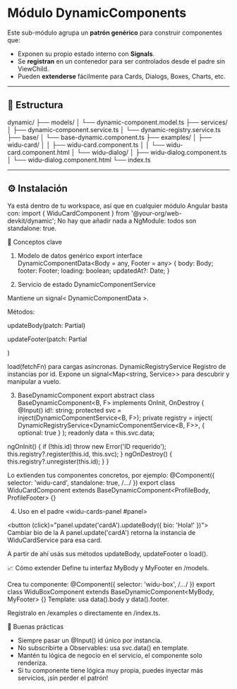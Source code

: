 # Módulo DynamicComponents

Este sub-módulo agrupa un **patrón genérico** para construir componentes que:

- Exponen su propio estado interno con **Signals**.
- Se **registran** en un contenedor para ser controlados desde el padre sin ViewChild.
- Pueden **extenderse** fácilmente para Cards, Dialogs, Boxes, Charts, etc.

---

## 📁 Estructura

dynamic/
├── models/
│ └── dynamic-component.model.ts
├── services/
│ ├── dynamic-component.service.ts
│ └── dynamic-registry.service.ts
├── base/
│ └── base-dynamic.component.ts
├── examples/
│ ├── widu-card/
│ │ ├── widu-card.component.ts
│ │ └── widu-card.component.html
│ └── widu-dialog/
│ ├── widu-dialog.component.ts
│ └── widu-dialog.component.html
└── index.ts

---

## ⚙️ Instalación

Ya está dentro de tu workspace, así que en cualquier módulo Angular basta con:
import { WiduCardComponent } from '@your-org/web-devkit/dynamic';
No hay que añadir nada a NgModule: todos son standalone: true.

🔧 Conceptos clave
1. Modelo de datos genérico
export interface DynamicComponentData<Body = any, Footer = any> {
  body: Body;
  footer: Footer;
  loading: boolean;
  updatedAt?: Date;
}


2. Servicio de estado
DynamicComponentService

Mantiene un signal< DynamicComponentData >.

Métodos:

updateBody(patch: Partial<Body>)

updateFooter(patch: Partial<Footer>)

load(fetchFn) para cargas asíncronas.
DynamicRegistryService
Registro de instancias por id.
Expone un signal<Map<string, Service>> para descubrir y manipular a vuelo.

3. BaseDynamicComponent
export abstract class BaseDynamicComponent<B, F>
  implements OnInit, OnDestroy {
  @Input() id!: string;
  protected svc = inject(DynamicComponentService<B, F>);
  private registry = inject(
    DynamicRegistryService<DynamicComponentService<B, F>>,
    { optional: true }
  );
  readonly data = this.svc.data;

  ngOnInit() {
    if (!this.id) throw new Error('ID requerido');
    this.registry?.register(this.id, this.svc);
  }
  ngOnDestroy() {
    this.registry?.unregister(this.id);
  }
}


Lo extienden tus componentes concretos, por ejemplo:
@Component({ selector: 'widu-card', standalone: true, /*…*/ })
export class WiduCardComponent
  extends BaseDynamicComponent<ProfileBody, ProfileFooter> {}

4. Uso en el padre
<widu-cards-panel #panel>    <!-- componente que provee DynamicRegistryService -->
  <widu-card id="cardA"></widu-card>
  <widu-card id="cardB"></widu-card>
  <widu-dialog id="dlg1"></widu-dialog>
</widu-cards-panel>

<button (click)="panel.update('cardA').updateBody({ bio: 'Hola!' })">
  Cambiar bio de la A
</button>
panel.update('cardA') retorna la instancia de WiduCardService para esa card.

A partir de ahí usás sus métodos updateBody, updateFooter o load().

📈 Cómo extender
Define tu interfaz MyBody y MyFooter en /models.

Crea tu componente:
@Component({ selector: 'widu-box', /*…*/ })
export class WiduBoxComponent
  extends BaseDynamicComponent<MyBody, MyFooter> {}
Template: usa data().body y data().footer.

Regístralo en /examples o directamente en /index.ts.

🤝 Buenas prácticas
- Siempre pasar un @Input() id único por instancia.
- No subscribirte a Observables: usa svc.data() en template.
- Mantén tu lógica de negocio en el servicio, el componente solo renderiza.
- Si tu componente tiene lógica muy propia, puedes inyectar más servicios, ¡sin perder el patrón!